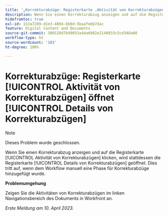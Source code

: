 ```yaml
---
title: '„Korrekturabzüge: Registerkarte ‚Aktivität von Korrekturabzügen‘ öffnet ‚Details von Korrekturabzügen‘“'
description: Wenn Sie einen Korrekturabzug anzeigen und auf die Registerkarte „Aktivität von Korrekturabzügen“ klicken, wird stattdessen die Registerkarte „Details von Korrekturabzügen“ geöffnet. Dies tritt auf, wenn dem Workflow manuell eine Phase für Korrekturabzüge hinzugefügt wurde.
hidefromtoc: true
exl-id: 153a7289-d1e3-4894-bb0d-5baafebb7dac
feature: Digital Content and Documents
source-git-commit: 386528d7b99053a4da6982e2140933c5cd348a08
workflow-type: ht
source-wordcount: '103'
ht-degree: 100%

---
```


# Korrekturabzüge: Registerkarte [!UICONTROL Aktivität von Korrekturabzügen] öffnet [!UICONTROL Details von Korrekturabzügen]

<!--This article is on WF and WFP TOCs-->

<!--Valid issue, live for workaround-->

>[!NOTE]
>
>Dieses Problem wurde geschlossen.

Wenn Sie einen Korrekturabzug anzeigen und auf die Registerkarte [!UICONTROL Aktivität von Korrekturabzügen] klicken, wird stattdessen die Registerkarte [!UICONTROL Details von Korrekturabzügen] geöffnet. Dies tritt auf, wenn dem Workflow manuell eine Phase für Korrekturabzüge hinzugefügt wurde.

**Problemumgehung**

Zeigen Sie die Aktivitäten von Korrekturabzügen im linken Navigationsbereich des Dokuments in Workfront an.

_Erste Meldung am 10. April 2023._
